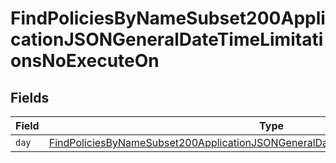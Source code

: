 # FindPoliciesByNameSubset200ApplicationJSONGeneralDateTimeLimitationsNoExecuteOn


## Fields

| Field                                                                                                                                                                                               | Type                                                                                                                                                                                                | Required                                                                                                                                                                                            | Description                                                                                                                                                                                         |
| --------------------------------------------------------------------------------------------------------------------------------------------------------------------------------------------------- | --------------------------------------------------------------------------------------------------------------------------------------------------------------------------------------------------- | --------------------------------------------------------------------------------------------------------------------------------------------------------------------------------------------------- | --------------------------------------------------------------------------------------------------------------------------------------------------------------------------------------------------- |
| `day`                                                                                                                                                                                               | [FindPoliciesByNameSubset200ApplicationJSONGeneralDateTimeLimitationsNoExecuteOnDay](../../models/operations/findpoliciesbynamesubset200applicationjsongeneraldatetimelimitationsnoexecuteonday.md) | :heavy_minus_sign:                                                                                                                                                                                  | N/A                                                                                                                                                                                                 |